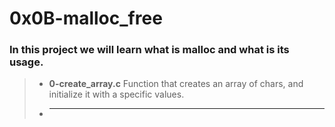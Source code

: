 # 0x0B-malloc_free

### In this project we will learn what is **malloc** and what is its usage.

> - **0-create_array.c** Function that creates an array of chars, and initialize it with a specific values.
>
> - ****
